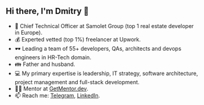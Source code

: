 ## Hi there, I'm Dmitry 👋

- 🔭 Chief Technical Officer at Samolet Group (top 1 real estate developer in Europe).
- 💰 Experted vetted (top 1%) freelancer at Upwork.
- 🕶️ Leading a team of 55+ developers, QAs, architects and devops engineers in HR-Tech domain.
- 👪 Father and husband.
- 💻 My primary expertise is leadership, IT strategy, software architecture, project management and full-stack development.
- 👨‍🎓 Mentor at [GetMentor.dev](https://getmentor.dev/mentor/dmitriy-astrikov-3577).
- 📫 Reach me: [Telegram](https://t.me/dastrikov), [LinkedIn](https://www.linkedin.com/in/dastrikov/).

